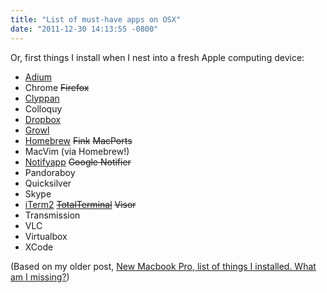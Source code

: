 ```yaml
---
title: "List of must-have apps on OSX"
date: "2011-12-30 14:13:55 -0800"
---
```


Or, first things I install when I nest into a fresh Apple computing device:

* [Adium](http://adium.im/)
* Chrome ~~Firefox~~
* [Clyppan](http://www.omh.cc/Clyppan-Clipboard-Manager-for-the-Mac/)
* Colloquy
* [Dropbox](http://dropbox.com/)
* [Growl](http://growl.info/)
* [Homebrew](http://mxcl.github.com/homebrew/) ~~Fink~~ ~~MacPorts~~
* MacVim (via Homebrew!)
* [Notifyapp](http://vibealicious.com/apps/notify/) ~~Google Notifier~~
* Pandoraboy
* Quicksilver
* Skype
* [iTerm2](http://www.iterm2.com/) ~~[TotalTerminal](http://totalterminal.binaryage.com/)~~ ~~Visor~~
* Transmission
* VLC
* Virtualbox
* XCode

(Based on my older post, [New Macbook Pro, list of things I installed. What am I missing?](http://shazow.posterous.com/new-macbook-pro-list-of-things-i-installed-wh))
